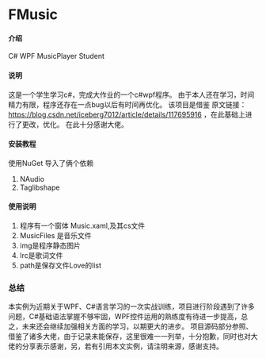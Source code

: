# FMusic

#### 介绍
C# WPF MusicPlayer Student

#### 说明
这是一个学生学习c#，完成大作业的一个c#wpf程序。
由于本人还在学习，时间精力有限，程序还存在一点bug以后有时间再优化。
该项目是借鉴 原文链接：https://blog.csdn.net/iceberg7012/article/details/117695916 ，在此基础上进行了更改，优化。
在此十分感谢大佬。



#### 安装教程
使用NuGet 导入了俩个依赖
1.  NAudio
2.  Taglibshape


#### 使用说明
1. 程序有一个窗体 Music.xaml,及其cs文件
2. MusicFiles 是音乐文件
3. img是程序静态图片
4. lrc是歌词文件
5. path是保存文件Love的list

###  总结
本实例为近期关于WPF、C#语言学习的一次实战训练，项目进行阶段遇到了许多问题，C#基础语法掌握不够牢固，WPF控件运用的熟练度有待进一步提高，总之，未来还会继续加强相关方面的学习，以期更大的进步。
项目源码部分参照、借鉴了诸多大佬，由于记录未能保存，这里很难一一列举，十分抱歉，同时也对大佬的分享表示感谢，另，若有引用本文实例，请注明来源，感谢支持。
